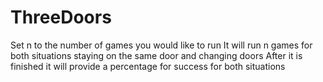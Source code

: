 # ThreeDoors
Set n to the number of games you would like to run
It will run n games for both situations staying on the same door and changing doors
After it is finished it will provide a percentage for success for both situations
